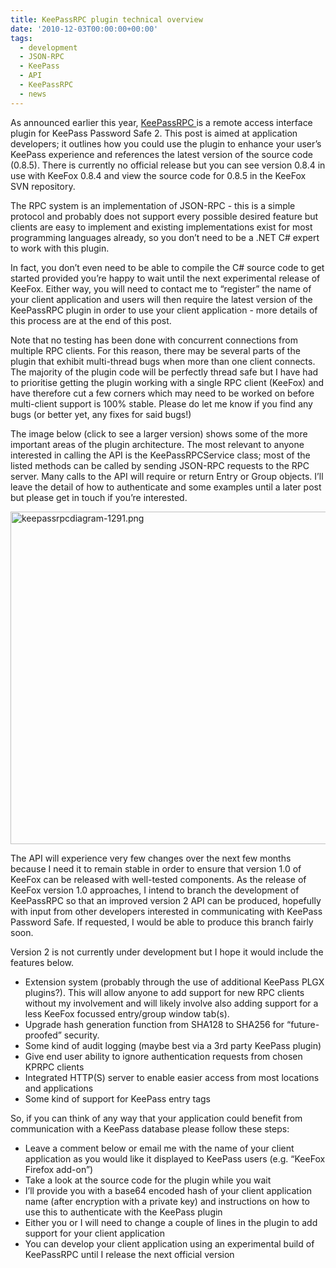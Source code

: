 ```yaml
---
title: KeePassRPC plugin technical overview
date: '2010-12-03T00:00:00+00:00'
tags:
  - development
  - JSON-RPC
  - KeePass
  - API
  - KeePassRPC
  - news
---
```

<p>As announced earlier this year, <a href="2010/keepassrpc-plugin" title="Go to http://keefox.org/2010/keepassrpc-plugin" class="externlink">KeePassRPC </a>is  a remote access interface plugin for KeePass Password Safe 2. This post  is aimed at application developers; it outlines how you could use the  plugin to enhance your user’s KeePass experience and references the  latest version of the source code (0.8.5). There is currently no  official release but you can see version 0.8.4 in use with KeeFox 0.8.4  and view the source code for 0.8.5 in the KeeFox SVN repository.
</p>
<p>The RPC system is an implementation of JSON-RPC - this is a simple  protocol and probably does not support every possible desired feature  but clients are easy to implement and existing implementations exist for  most programming languages already, so you don’t need to be a .NET C#  expert to work with this plugin.
</p>
<p>In fact, you don’t even need to be able to compile the C# source code  to get started provided you’re happy to wait until the next  experimental release of KeeFox. Either way, you will need to contact me  to “register” the name of your client application and users will then  require the latest version of the KeePassRPC plugin in order to use your  client application - more details of this process are at the end of  this post.
</p>
<p>Note that no testing has been done with concurrent connections from  multiple RPC clients. For this reason, there may be several parts of  the plugin that exhibit multi-thread bugs when more than one client  connects. The majority of the plugin code will be perfectly thread safe  but I have had to prioritise getting the plugin working with a single  RPC client (KeeFox) and have therefore cut a few corners which may  need to be worked on before multi-client support is 100% stable.  Please do let me know if you find any bugs (or better yet, any fixes  for said bugs!)
</p>
<p>The image below (click to see a larger version) shows some of the  more important areas of the plugin architecture. The most relevant to  anyone interested in calling the API is the KeePassRPCService class;  most of the listed methods can be called by sending JSON-RPC requests to  the RPC server. Many calls to the API will require or return Entry or  Group objects. I’ll leave the detail of how to authenticate and some  examples until a later post but please get in touch if you’re  interested.
</p>
<p><a href="/img/keepassrpcdiagram-1291.png" title="keepassrpcdiagram-1291.png"><img src="/img/keepassrpcdiagram-1291.png" alt="keepassrpcdiagram-1291.png" class="center" height="532" width="645" style=""></a> 
</p>
<p>The API will experience very few changes over the next few months  because I need it to remain stable in order to ensure that version 1.0  of KeeFox can be released with well-tested components. As the release of  KeeFox version 1.0 approaches, I intend to branch the development of  KeePassRPC so that an improved version 2 API can be produced, hopefully  with input from other developers interested in communicating with  KeePass Password Safe. If requested, I would be able to produce this  branch fairly soon.
</p>
<p>Version 2 is not currently under development but I hope it would include the features below. </p><p><ul><li>Extension system (probably through the use of additional KeePass  PLGX plugins?). This will allow anyone to add support for new RPC  clients without my involvement and will likely involve also adding  support for a less KeeFox focussed entry/group window tab(s). 	</li><li>Upgrade hash generation function from SHA128 to SHA256 for “future-proofed” security. 	</li><li>Some kind of audit logging (maybe best via a 3rd party KeePass plugin) 	</li><li>Give end user ability to ignore authentication requests from chosen KPRPC clients 	</li><li>Integrated HTTP(S) server to enable easier access from most locations and applications 	</li><li>Some kind of support for KeePass entry tags </li></ul>So, if you can think of any way that your application could benefit  from communication with a KeePass database please follow these steps:<ul><li>Leave a comment below or email me with the name of your client  application as you would like it displayed to KeePass users (e.g.  “KeeFox Firefox add-on”) 	</li><li>Take a look at the source code for the plugin while you wait 	</li><li>I’ll provide you with a base64 encoded hash of your client  application name (after encryption with a private key) and instructions  on how to use this to authenticate with the KeePass plugin 	</li><li>Either you or I will need to change a couple of lines in the plugin to add support for your client application 	</li><li>You can develop your client application using an experimental build of KeePassRPC until I release the next official version </li></ul></p>


